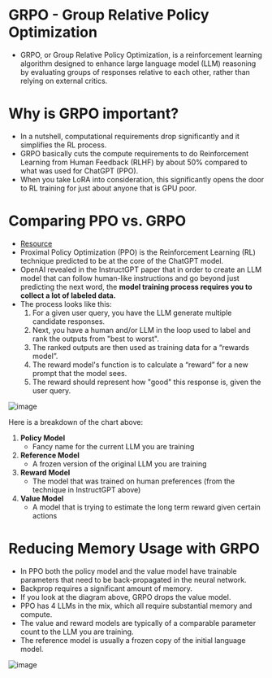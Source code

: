 # GRPO - Group Relative Policy Optimization
* GRPO, or Group Relative Policy Optimization, is a reinforcement learning algorithm designed to enhance large language model (LLM) reasoning by evaluating groups of responses relative to each other, rather than relying on external critics.


# Why is GRPO important?
* In a nutshell, computational requirements drop significantly and it simplifies the RL process.
* GRPO basically cuts the compute requirements to do Reinforcement Learning from Human Feedback (RLHF) by about 50% compared to what was used for ChatGPT (PPO).
* When you take LoRA into consideration, this significantly opens the door to RL training for just about anyone that is GPU poor.

# Comparing PPO vs. GRPO
* [Resource](https://ghost.oxen.ai/why-grpo-is-important-and-how-it-works/)
* Proximal Policy Optimization (PPO) is the Reinforcement Learning (RL) technique predicted to be at the core of the ChatGPT model.
* OpenAI revealed in the InstructGPT paper that in order to create an LLM model that can follow human-like instructions and go beyond just predicting the next word, the **model training process requires you to collect a lot of labeled data.**
* The process looks like this:
  1. For a given user query, you have the LLM generate multiple candidate responses.
  2. Next, you have a human and/or LLM in the loop used to label and rank the outputs from "best to worst".
  3. The ranked outputs are then used as training data for a “rewards model”.
  4. The reward model's function is to calculate a “reward” for a new prompt that the model sees.
  5. The reward should represent how "good" this response is, given the user query.
 

![image](https://github.com/user-attachments/assets/74d958c4-1053-4088-9981-7c183139fd43)

Here is a breakdown of the chart above:

1. **Policy Model**
   * Fancy name for the current LLM you are training
2. **Reference Model**
   * A frozen version of the original LLM you are training
3. **Reward Model**
   * The model that was trained on human preferences (from the technique in InstructGPT above)
4. **Value Model**
   * A model that is trying to estimate the long term reward given certain actions
  
# Reducing Memory Usage with GRPO
* In PPO both the policy model and the value model have trainable parameters that need to be back-propagated in the neural network.
* Backprop requires a significant amount of memory.
* If you look at the diagram above, GRPO drops the value model.
* PPO has 4 LLMs in the mix, which all require substantial memory and compute.
* The value and reward models are typically of a comparable parameter count to the LLM you are training.
* The reference model is usually a frozen copy of the initial language model.

![image](https://github.com/user-attachments/assets/dac59f42-d25e-453e-978f-400b0a35461e)
